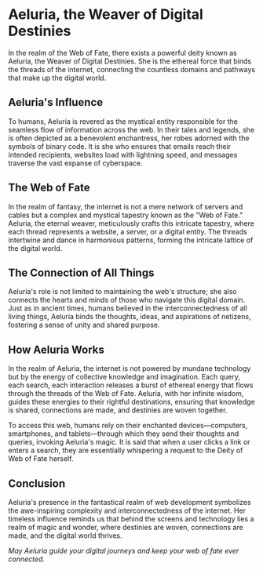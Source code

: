 # Aeluria, the Weaver of Digital Destinies

In the realm of the Web of Fate, there exists a powerful deity known as Aeluria, the Weaver of Digital Destinies. She is the ethereal force that binds the threads of the internet, connecting the countless domains and pathways that make up the digital world.

## Aeluria's Influence

To humans, Aeluria is revered as the mystical entity responsible for the seamless flow of information across the web. In their tales and legends, she is often depicted as a benevolent enchantress, her robes adorned with the symbols of binary code. It is she who ensures that emails reach their intended recipients, websites load with lightning speed, and messages traverse the vast expanse of cyberspace.

## The Web of Fate

In the realm of fantasy, the internet is not a mere network of servers and cables but a complex and mystical tapestry known as the "Web of Fate." Aeluria, the eternal weaver, meticulously crafts this intricate tapestry, where each thread represents a website, a server, or a digital entity. The threads intertwine and dance in harmonious patterns, forming the intricate lattice of the digital world.

## The Connection of All Things

Aeluria's role is not limited to maintaining the web's structure; she also connects the hearts and minds of those who navigate this digital domain. Just as in ancient times, humans believed in the interconnectedness of all living things, Aeluria binds the thoughts, ideas, and aspirations of netizens, fostering a sense of unity and shared purpose.

## How Aeluria Works

In the realm of Aeluria, the internet is not powered by mundane technology but by the energy of collective knowledge and imagination. Each query, each search, each interaction releases a burst of ethereal energy that flows through the threads of the Web of Fate. Aeluria, with her infinite wisdom, guides these energies to their rightful destinations, ensuring that knowledge is shared, connections are made, and destinies are woven together.

To access this web, humans rely on their enchanted devices—computers, smartphones, and tablets—through which they send their thoughts and queries, invoking Aeluria's magic. It is said that when a user clicks a link or enters a search, they are essentially whispering a request to the Deity of Web of Fate herself.

## Conclusion

Aeluria's presence in the fantastical realm of web development symbolizes the awe-inspiring complexity and interconnectedness of the internet. Her timeless influence reminds us that behind the screens and technology lies a realm of magic and wonder, where destinies are woven, connections are made, and the digital world thrives.

*May Aeluria guide your digital journeys and keep your web of fate ever connected.*
